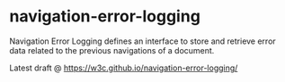 navigation-error-logging
=============

Navigation Error Logging defines an interface to store and retrieve error data related to the previous navigations of a document.

Latest draft @  https://w3c.github.io/navigation-error-logging/
